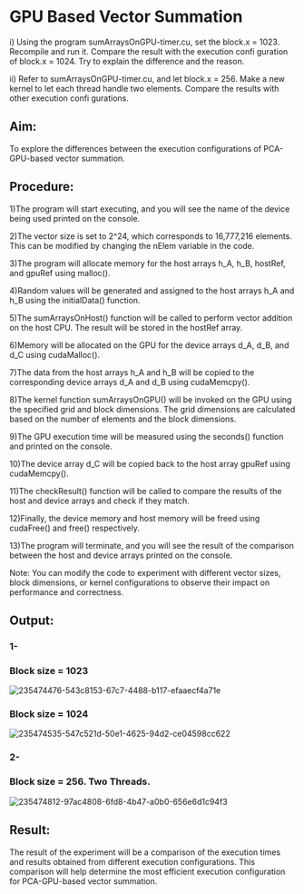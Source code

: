 # GPU Based Vector Summation
i) Using the program sumArraysOnGPU-timer.cu, set the block.x = 1023. Recompile and run it. Compare the result with the execution confi guration of block.x = 1024. Try to explain the difference and the reason.

ii) Refer to sumArraysOnGPU-timer.cu, and let block.x = 256. Make a new kernel to let each thread handle two elements. Compare the results with other execution confi gurations.
## Aim:
To explore the differences between the execution configurations of PCA-GPU-based vector summation.

## Procedure:
1)The program will start executing, and you will see the name of the device being used printed on the console.

2)The vector size is set to 2^24, which corresponds to 16,777,216 elements. This can be modified by changing the nElem variable in the code.

3)The program will allocate memory for the host arrays h_A, h_B, hostRef, and gpuRef using malloc().

4)Random values will be generated and assigned to the host arrays h_A and h_B using the initialData() function.

5)The sumArraysOnHost() function will be called to perform vector addition on the host CPU. The result will be stored in the hostRef array.

6)Memory will be allocated on the GPU for the device arrays d_A, d_B, and d_C using cudaMalloc().

7)The data from the host arrays h_A and h_B will be copied to the corresponding device arrays d_A and d_B using cudaMemcpy().

8)The kernel function sumArraysOnGPU() will be invoked on the GPU using the specified grid and block dimensions. The grid dimensions are calculated based on the number of elements and the block dimensions.

9)The GPU execution time will be measured using the seconds() function and printed on the console.

10)The device array d_C will be copied back to the host array gpuRef using cudaMemcpy().

11)The checkResult() function will be called to compare the results of the host and device arrays and check if they match.

12)Finally, the device memory and host memory will be freed using cudaFree() and free() respectively.

13)The program will terminate, and you will see the result of the comparison between the host and device arrays printed on the console.

  Note: You can modify the code to experiment with different vector sizes, block dimensions, or kernel configurations to observe their impact on performance and correctness.

## Output:
### 1-
### Block size = 1023
![235474476-543c8153-67c7-4488-b117-efaaecf4a71e](https://github.com/ragav-47/PCA-GPU-based-vector-summation.-Explore-the-differences./assets/75235488/8d073fc9-1db9-4b60-9fda-f174091171ee)

### Block size = 1024
![235474535-547c521d-50e1-4625-94d2-ce04598cc622](https://github.com/ragav-47/PCA-GPU-based-vector-summation.-Explore-the-differences./assets/75235488/e894c57c-c5f1-4852-b60c-5e1a891b0caf)
### 2- 
### Block size = 256. Two Threads.

![235474812-97ac4808-6fd8-4b47-a0b0-656e6d1c94f3](https://github.com/ragav-47/PCA-GPU-based-vector-summation.-Explore-the-differences./assets/75235488/87e7e457-35bc-412f-b419-c6707500c54d)


## Result:
The result of the experiment will be a comparison of the execution times and results obtained from different execution configurations. This comparison will help determine the most efficient execution configuration for PCA-GPU-based vector summation.
